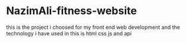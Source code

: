 # NazimAli-fitness-website
this is the project i choosed for my front end web development and the technology i have used in this is html css js and api
